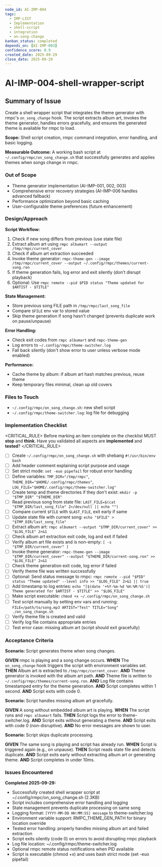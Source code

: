```yaml
---
node_id: AI-IMP-004
tags:
  - IMP-LIST
  - Implementation
  - shell-script
  - integration
  - on-song-change
kanban_status: completed
depends_on: [AI-IMP-003]
confidence_score: 0.9
created_date: 2025-09-29
close_date: 2025-09-29
---
```


# AI-IMP-004-shell-wrapper-script

## Summary of Issue

Create a shell wrapper script that integrates the theme generator with rmpc's `on_song_change` hook. The script extracts album art, invokes the theme generator, handles errors gracefully, and ensures the generated theme is available for rmpc to load.

**Scope:** Shell script creation, rmpc command integration, error handling, and basic logging.

**Measurable Outcome:** A working bash script at `~/.config/rmpc/on_song_change.sh` that successfully generates and applies themes when songs change in rmpc.

### Out of Scope

- Theme generator implementation (AI-IMP-001, 002, 003)
- Comprehensive error recovery strategies (AI-IMP-006 handles advanced fallback)
- Performance optimization beyond basic caching
- User-configurable theme preferences (future enhancement)

### Design/Approach

**Script Workflow:**
1. Check if new song differs from previous (use state file)
2. Extract album art using `rmpc albumart --output /tmp/rmpc/current_cover`
3. Check if album art extraction succeeded
4. Invoke theme generator: `rmpc-theme-gen --image /tmp/rmpc/current_cover --output ~/.config/rmpc/themes/current-song.ron`
5. If theme generation fails, log error and exit silently (don't disrupt playback)
6. Optional: Use `rmpc remote --pid $PID status "Theme updated for $ARTIST - $TITLE"`

**State Management:**
- Store previous song FILE path in `/tmp/rmpc/last_song_file`
- Compare `$FILE` env var to stored value
- Skip theme generation if song hasn't changed (prevents duplicate work on pause/unpause)

**Error Handling:**
- Check exit codes from `rmpc albumart` and `rmpc-theme-gen`
- Log errors to `~/.config/rmpc/theme-switcher.log`
- Fall back silently (don't show error to user unless verbose mode enabled)

**Performance:**
- Cache theme by album: if album art hash matches previous, reuse theme
- Keep temporary files minimal, clean up old covers

### Files to Touch

- `~/.config/rmpc/on_song_change.sh`: new shell script
- `~/.config/rmpc/theme-switcher.log`: log file for debugging

### Implementation Checklist

<CRITICAL_RULE>
Before marking an item complete on the checklist MUST **stop** and **think**. Have you validated all aspects are **implemented** and **tested**?
</CRITICAL_RULE>

- [ ] Create `~/.config/rmpc/on_song_change.sh` with shebang `#!/usr/bin/env bash`
- [ ] Add header comment explaining script purpose and usage
- [ ] Set strict mode: `set -euo pipefail` for robust error handling
- [ ] Define variables: `TMP_DIR="/tmp/rmpc"`, `THEME_DIR="$HOME/.config/rmpc/themes"`, `LOG_FILE="$HOME/.config/rmpc/theme-switcher.log"`
- [ ] Create temp and theme directories if they don't exist: `mkdir -p "$TMP_DIR" "$THEME_DIR"`
- [ ] Read previous song from state file: `LAST_FILE=$(cat "$TMP_DIR/last_song_file" 2>/dev/null || echo "")`
- [ ] Compare current `$FILE` with `$LAST_FILE`, exit early if same
- [ ] Update state file with current song: `echo "$FILE" > "$TMP_DIR/last_song_file"`
- [ ] Extract album art: `rmpc albumart --output "$TMP_DIR/current_cover" >> "$LOG_FILE" 2>&1`
- [ ] Check album art extraction exit code, log and exit if failed
- [ ] Verify album art file exists and is non-empty: `[ -s "$TMP_DIR/current_cover" ]`
- [ ] Invoke theme generator: `rmpc-theme-gen --image "$TMP_DIR/current_cover" --output "$THEME_DIR/current-song.ron" >> "$LOG_FILE" 2>&1`
- [ ] Check theme generation exit code, log error if failed
- [ ] Verify theme file was written successfully
- [ ] Optional: Send status message to rmpc: `rmpc remote --pid "$PID" status "Theme updated" --level info >> "$LOG_FILE" 2>&1 || true`
- [ ] Add timestamp to log entries: `echo "[$(date '+%Y-%m-%d %H:%M:%S')] Theme generated for $ARTIST - $TITLE" >> "$LOG_FILE"`
- [ ] Make script executable: `chmod +x ~/.config/rmpc/on_song_change.sh`
- [ ] Test script manually by setting env vars and running: `FILE=/path/to/song.mp3 ARTIST="Test" TITLE="Song" ./on_song_change.sh`
- [ ] Verify theme file is created and valid
- [ ] Verify log file contains appropriate entries
- [ ] Test error case: missing album art (script should exit gracefully)

### Acceptance Criteria

**Scenario:** Script generates theme when song changes.

**GIVEN** rmpc is playing and a song change occurs.
**WHEN** The `on_song_change` hook triggers the script with environment variables set.
**THEN** Album art is extracted to `/tmp/rmpc/current_cover`.
**AND** Theme generator is invoked with the album art path.
**AND** Theme file is written to `~/.config/rmpc/themes/current-song.ron`.
**AND** Log file contains timestamped entry for the theme generation.
**AND** Script completes within 1 second.
**AND** Script exits with code 0.

**Scenario:** Script handles missing album art gracefully.

**GIVEN** A song without embedded album art is playing.
**WHEN** The script runs and `rmpc albumart` fails.
**THEN** Script logs the error to theme-switcher.log.
**AND** Script exits without generating a theme.
**AND** Script exits with code 0 (non-disruptive).
**AND** No error messages are shown to user.

**Scenario:** Script skips duplicate processing.

**GIVEN** The same song is playing and script has already run.
**WHEN** Script is triggered again (e.g., on unpause).
**THEN** Script reads state file and detects duplicate.
**AND** Script exits early without extracting album art or generating theme.
**AND** Script completes in under 10ms.

### Issues Encountered

**Completed 2025-09-29:**
- Successfully created shell wrapper script at ~/.config/rmpc/on_song_change.sh (2.3KB)
- Script includes comprehensive error handling and logging
- State management prevents duplicate processing on same song
- Logging format: `[YYYY-MM-DD HH:MM:SS] message` to theme-switcher.log
- Environment variable support: RMPC_THEME_GEN_PATH for binary location override
- Tested error handling: properly handles missing album art and failed extraction
- Script exits silently (code 0) on errors to avoid disrupting rmpc playback
- Log file location: ~/.config/rmpc/theme-switcher.log
- Optional rmpc remote status notifications when PID available
- Script is executable (chmod +x) and uses bash strict mode (set -euo pipefail)